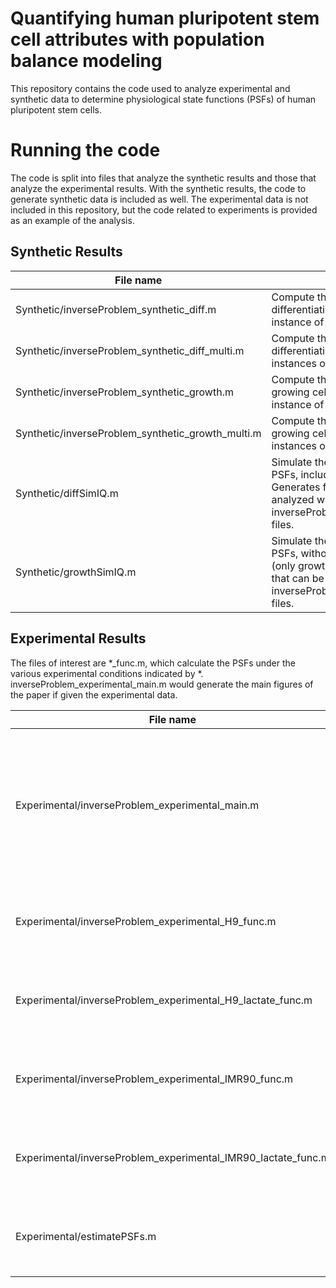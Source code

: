 Quantifying human pluripotent stem cell attributes with population balance modeling
==================================================
This repository contains the code used to analyze experimental and synthetic data to determine physiological state functions (PSFs) of human pluripotent stem cells.

# Running the code
The code is split into files that analyze the synthetic results and those that analyze the experimental results. With the synthetic results, the code to generate synthetic data is included as well. The experimental data is not included in this repository, but the code related to experiments is provided as an example of the analysis.

## Synthetic Results

| File name | Comment |
|-|-|
|Synthetic/inverseProblem_synthetic_diff.m| Compute the PSFs of differentiating cells with a single instance of data.|
|Synthetic/inverseProblem_synthetic_diff_multi.m| Compute the PSFs of differentiating cells with multiple instances of data.|
|Synthetic/inverseProblem_synthetic_growth.m| Compute the PSFs of exclusively growing cells with a single instance of data.|
|Synthetic/inverseProblem_synthetic_growth_multi.m| Compute the PSFs of exclusively growing cells with multiple instances of data.|
|Synthetic/diffSimIQ.m| Simulate the PBE with specified PSFs, including differentiation. Generates files that can be analyzed with the inverseProblem_synthetic_diff files.|
|Synthetic/growthSimIQ.m |Simulate the PBE with specified PSFs, without differentiation (only growth). Generates files that can be analyzed with the inverseProblem_synthetic_growth files.|

## Experimental Results

The files of interest are *_func.m, which calculate the PSFs under the various experimental conditions indicated by *. inverseProblem_experimental_main.m would generate the main figures of the paper if given the experimental data.

| File name | Comment |
|-|-|
|Experimental/inverseProblem_experimental_main.m|Uses the other functions in the Experimental folder to estimate the PSFs from each experimental condition and plot the results.|
|Experimental/inverseProblem_experimental_H9_func.m| Analyze the experimental H9-lactate data and compute the PSFs. |
|Experimental/inverseProblem_experimental_H9_lactate_func.m| Analyze the experimental H9+lactate data and compute the PSFs. |
|Experimental/inverseProblem_experimental_IMR90_func.m| Analyze the experimental IMR90-lactate data and compute the PSFs. |
|Experimental/inverseProblem_experimental_IMR90_lactate_func.m| Analyze the experimental IMR90+lactate data and compute the PSFs. |
|Experimental/estimatePSFs.m|Helper function to calculate PSFs given the various distributions.|


